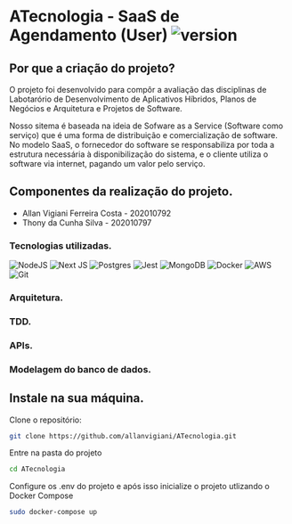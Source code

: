 # ATecnologia - SaaS de Agendamento (User) ![version](https://img.shields.io/badge/version-0.1-blue)

## Por que a criação do projeto?

O projeto foi desenvolvido para compôr a avaliação das disciplinas de Labotarório de Desenvolvimento de Aplicativos Híbridos, Planos de Negócios e Arquitetura e Projetos de Software.

Nosso sitema é baseada na ideia de Sofware as a Service (Software como serviço) que é uma forma de distribuição e comercialização de software. No modelo SaaS, o fornecedor do software se responsabiliza por toda a estrutura necessária à disponibilização do sistema, e o cliente utiliza o software via internet, pagando um valor pelo serviço.

## Componentes da realização do projeto.

- Allan Vigiani Ferreira Costa - 202010792
- Thony da Cunha Silva - 202010797

### Tecnologias utilizadas.

![NodeJS](https://img.shields.io/badge/node.js-6DA55F?style=for-the-badge&logo=node.js&logoColor=white) 
![Next JS](https://img.shields.io/badge/Next-black?style=for-the-badge&logo=next.js&logoColor=white)
![Postgres](https://img.shields.io/badge/postgres-%23316192.svg?style=for-the-badge&logo=postgresql&logoColor=white)
![Jest](https://img.shields.io/badge/-jest-%23C21325?style=for-the-badge&logo=jest&logoColor=white)
![MongoDB](https://img.shields.io/badge/MongoDB-%234ea94b.svg?style=for-the-badge&logo=mongodb&logoColor=white)
![Docker](https://img.shields.io/badge/docker-%230db7ed.svg?style=for-the-badge&logo=docker&logoColor=white)
![AWS](https://img.shields.io/badge/AWS-%23FF9900.svg?style=for-the-badge&logo=amazon-aws&logoColor=white)
![Git](https://img.shields.io/badge/git-%23F05033.svg?style=for-the-badge&logo=git&logoColor=white)

### Arquitetura.


### TDD.

### APIs.


### Modelagem do banco de dados.


## Instale na sua máquina.

Clone o repositório:
```sh
git clone https://github.com/allanvigiani/ATecnologia.git
```
Entre na pasta do projeto
```sh
cd ATecnologia
```
Configure os .env do projeto e após isso inicialize o projeto utlizando o Docker Compose
```sh
sudo docker-compose up
```
